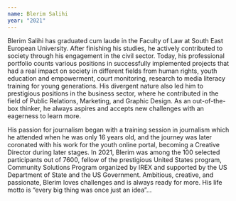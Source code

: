 ```yaml
---
name: Blerim Salihi
year: "2021"
---
```

Blerim Salihi has graduated cum laude in the Faculty of Law at South East European University. After finishing his studies, he actively contributed to society through his engagement in the civil sector. Today, his professional portfolio counts various positions in successfully implemented projects that had a real impact on society in different fields from human rights, youth education and empowerment, court monitoring, research to media literacy training for young generations. His divergent nature also led him to prestigious positions in the business sector, where he contributed in the field of Public Relations, Marketing, and Graphic Design. As an out-of-the-box thinker, he always aspires and accepts new challenges with an eagerness to learn more.



His passion for journalism began with a training session in journalism which he attended when he was only 16 years old, and the journey was later coronated with his work for the youth online portal, becoming a Creative Director during later stages. In 2021, Blerim was among the 100 selected participants out of 7600, fellow of the prestigious United States program, Community Solutions Program organized by IREX and supported by the US Department of State and the US Government. Ambitious, creative, and passionate, Blerim loves challenges and is always ready for more. His life motto is “every big thing was once just an idea”...